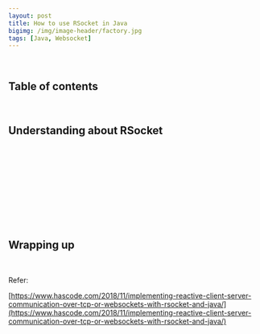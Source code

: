 ```yaml
---
layout: post
title: How to use RSocket in Java
bigimg: /img/image-header/factory.jpg
tags: [Java, Websocket]
---
```




<br>

## Table of contents





<br>

## Understanding about RSocket 






<br>

## 





<br>

## 





<br>

## 






<br>

## Wrapping up






<br>

Refer:

[https://www.hascode.com/2018/11/implementing-reactive-client-server-communication-over-tcp-or-websockets-with-rsocket-and-java/](https://www.hascode.com/2018/11/implementing-reactive-client-server-communication-over-tcp-or-websockets-with-rsocket-and-java/)
